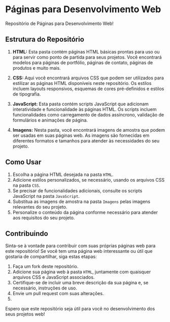 # Páginas para Desenvolvimento Web

Repositório de Páginas para Desenvolvimento Web!

## Estrutura do Repositório

1. **HTML:** Esta pasta contém páginas HTML básicas prontas para uso ou para servir como ponto de partida para seus projetos. Você encontrará modelos para páginas de portfólio, páginas de contato, páginas de produtos e muito mais.

2. **CSS:** Aqui você encontrará arquivos CSS que podem ser utilizados para estilizar as páginas HTML disponíveis neste repositório. Os estilos incluem layouts responsivos, esquemas de cores pré-definidos e estilos de tipografia.

3. **JavaScript:** Esta pasta contém scripts JavaScript que adicionam interatividade e funcionalidade às páginas HTML. Os scripts incluem funcionalidades como carregamento de dados assíncrono, validação de formulários e animações de página.

4. **Imagens:** Nesta pasta, você encontrará imagens de amostra que podem ser usadas em suas páginas web. As imagens são fornecidas em diferentes formatos e tamanhos para atender às necessidades do seu projeto.

## Como Usar

1. Escolha a página HTML desejada na pasta `HTML`.
2. Adicione estilos personalizados, se necessário, usando os arquivos CSS na pasta `CSS`.
3. Se precisar de funcionalidades adicionais, consulte os scripts JavaScript na pasta `JavaScript`.
4. Substitua as imagens de amostra na pasta `Imagens` pelas imagens relevantes do seu projeto.
5. Personalize o conteúdo da página conforme necessário para atender aos requisitos do seu projeto.

## Contribuindo

Sinta-se à vontade para contribuir com suas próprias páginas web para este repositório! Se você tem uma página web interessante ou útil que gostaria de compartilhar, siga estas etapas:

1. Faça um fork deste repositório.
2. Adicione sua página web à pasta `HTML`, juntamente com quaisquer arquivos CSS e JavaScript associados.
3. Certifique-se de incluir uma breve descrição da sua página e, se necessário, instruções de uso.
4. Envie um pull request com suas alterações.
5. 
Espero que este repositório seja útil para você no desenvolvimento dos seus projetos web!

